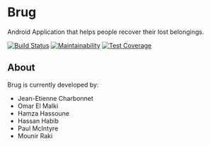 # Brug
Android Application that helps people recover their lost belongings.

[![Build Status](https://api.cirrus-ci.com/github/BrugApp/brug.svg)](https://cirrus-ci.com/github/BrugApp/brug)
[![Maintainability](https://api.codeclimate.com/v1/badges/3e6f9497f29560412f09/maintainability)](https://codeclimate.com/github/BrugApp/brug/maintainability)
[![Test Coverage](https://api.codeclimate.com/v1/badges/3e6f9497f29560412f09/test_coverage)](https://codeclimate.com/github/BrugApp/brug/test_coverage)


## About

Brug is currently developed by:

- Jean-Etienne Charbonnet
- Omar El Malki
- Hamza Hassoune
- Hassan Habib
- Paul McIntyre
- Mounir Raki
